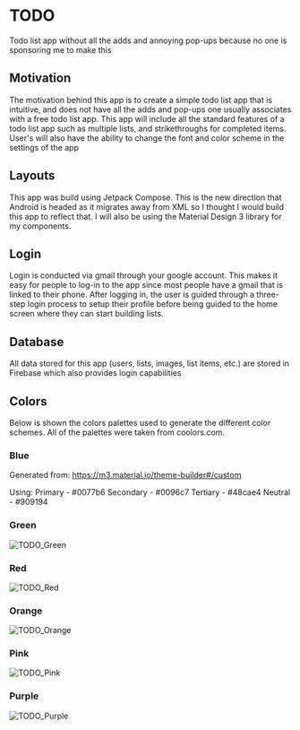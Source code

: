 # TODO
Todo list app without all the adds and annoying pop-ups because no one is sponsoring me to make this

## Motivation
The motivation behind this app is to create a simple todo list app that is intuitive, and does not have all the adds and pop-ups one usually associates with a free todo list app. This app will include all the standard features of a todo list app such as multiple lists, and strikethroughs for completed items. User's will also have the ability to change the font and color scheme in the settings of the app

## Layouts
This app was build using Jetpack Compose. This is the new direction that Android is headed as it migrates away from XML so I thought I would build this app to reflect that. I will also be using the Material Design 3 library for my components.

## Login
Login is conducted via gmail through your google account. This makes it easy for people to log-in to the app since most people have a gmail that is linked to their phone. After logging in, the user is guided through a three-step login process to setup their profile before being guided to the home screen where they can start building lists.

## Database
All data stored for this app (users, lists, images, list items, etc.) are stored in Firebase which also provides login capabilities

## Colors
Below is shown the colors palettes used to generate the different color schemes. All of the palettes were taken from coolors.com.

### Blue
Generated from: https://m3.material.io/theme-builder#/custom

Using:
Primary - #0077b6
Secondary - #0096c7
Tertiary - #48cae4
Neutral - #909194

### Green
![TODO_Green](https://user-images.githubusercontent.com/106257169/184468081-6eb0d9d9-e824-4d94-9579-54e1ec8dcd5c.png)

### Red
![TODO_Red](https://user-images.githubusercontent.com/106257169/183336302-0ddb6695-4089-4cc4-a123-95cb05d01949.png)

### Orange
![TODO_Orange](https://user-images.githubusercontent.com/106257169/183335979-b5c117d6-9934-460c-8150-7e64ad8f9e67.png)

### Pink
![TODO_Pink](https://user-images.githubusercontent.com/106257169/183336273-c18bc526-bda9-41cd-bd9a-542d9489b930.png)

### Purple
![TODO_Purple](https://user-images.githubusercontent.com/106257169/183336394-0aaedc52-8a48-49a1-80ef-02235fb8b717.png)
